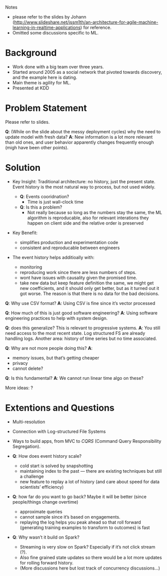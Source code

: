 Notes

- please refer to the slides by Johann
(http://www.slideshare.net/jssm1th/an-architecture-for-agile-machine-learning-in-realtime-applications) for reference. 
- Omitted some discussions specific to ML.

# Background
- Work done with a big team over three years.
- Started around 2005 as a social network that pivoted towards discovery, and the example here is dating.
- Main theme is agility for ML.
- Presented at KDD

# Problem Statement
Please refer to slides.

**Q**: (While on the slide about the messy deployment cycles) why the need to update model with fresh data?
**A**: New information is a lot more relevant than old ones, and user behavior apparently changes
frequently enough (migh have been other points).

# Solution
- Key Insight: Traditional architecture: no history, just the present state. Event history is the most natural
  way to process, but not used widely.
    * **Q**: Events cooridnation?
      * Time is just wall-clock time
    * **Q**: Is this a problem?
      * Not really because so long as the numbers stay the same, the ML algorithm is
        reproducable, also for relevant interations they happen on client side and the relative order is preserved
- Key Benefit:
  * simplifies production and experimentation code
  * consistent and reproducable between engineers

- The event history helps additioally with:
    * monitoring
    * reproducing work since there are less numbers of steps.
    * wont have issues with causality given the promised time.
    * take new data but keep feature definition the same, we might get new coefficients, and it should
      only get better, but as it turned out it got worse. The reason is that there is no data for the
      bad decisions.

**Q**: Why use CSV format?
**A**: Using CSV is fine since it’s vector processed

**Q**: How much of this is just good software engineering?
**A**: Using software engineering practices to help with system design.

**Q**: does this generalize? This is relevant to progressive systems.
**A**: You still need access to the most recent state. Log structured FS are already handling logs.
Another area: history of time series but no time associated.

**Q**: Why are not more people doing this?
**A**:
- memory issues, but that’s getting cheaper
- privacy
- cannot delete?

**Q**: Is this fundamental?
**A**: We cannot run linear time algo on these?

More ideas: ?

# Extentions and Questions
- Multi-resolution
- Connection with Log-structured File Systems
- Ways to build apps, from MVC to *CQRS* (Command Query Responsibility Segregation).

- **Q**: How does event history scale?
  - cold start is solved by snapshotting
  - maintaining index to the past — there are existing techniques but still a challenge
  - new feature to replay a lot of history (and care about speed for data scientists’ efficiency)

- **Q**: how far do you want to go back? Maybe it will be better (since people/things change overtime)
    * approximate queries
    * cannot sample since it’s based on engagements.
    * replaying the log helps you peak ahead so that roll forward (generating training examples to
    transform to outcomes) is fast

- **Q**: Why wasn’t it build on Spark?
    * Streaming is very slow on Spark? Especially if it’s not click stream (?).
    * Also fine grained state updates so there would be a lot more updates for rolling forward history.
    * (More discussions here but lost track of concurrency discussions...)
